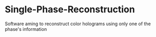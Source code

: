 # Single-Phase-Reconstruction
Software aming to reconstruct color holograms using only one of the phase's information 
